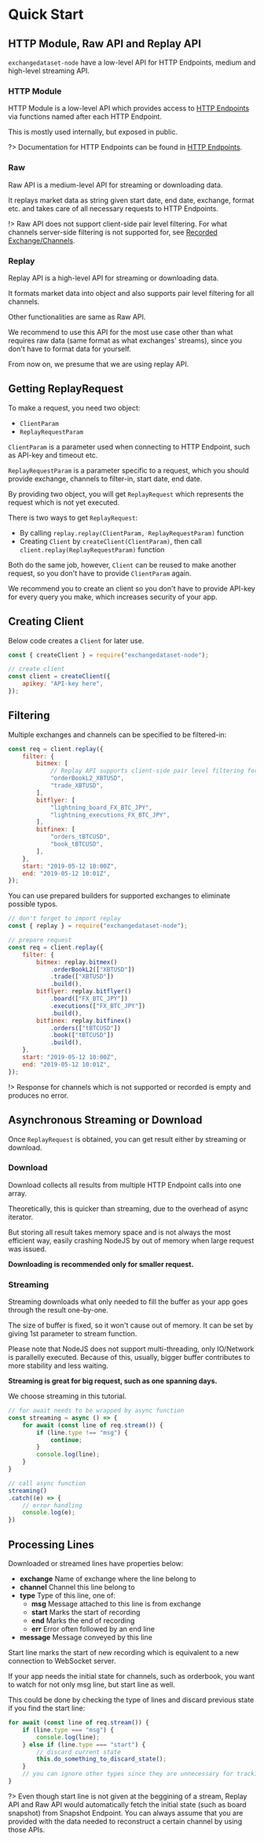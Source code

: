 # Quick Start

## HTTP Module, Raw API and Replay API

`exchangedataset-node` have a low-level API for HTTP Endpoints, medium and high-level streaming API.

### HTTP Module

HTTP Module is a low-level API which provides access to [HTTP Endpoints](http/) via functions named after each HTTP Endpoint.

This is mostly used internally, but exposed in public.

?> Documentation for HTTP Endpoints can be found in [HTTP Endpoints](http/).

### Raw

Raw API is a medium-level API for streaming or downloading data.

It replays market data as string given start date, end date, exchange, format etc. and takes care of all necessary requests to HTTP Endpoints.

!> Raw API does not support client-side pair level filtering. For what channels server-side filtering is not supported for, see [Recorded Exchange/Channels](data/table).

### Replay

Replay API is a high-level API for streaming or downloading data.

It formats market data into object and also supports pair level filtering for all channels.

Other functionalities are same as Raw API.

We recommend to use this API for the most use case other than what requires raw data (same format as what exchanges' streams), since you don't have to format data for yourself.

From now on, we presume that we are using replay API.

## Getting ReplayRequest

To make a request, you need two object:

- `ClientParam`
- `ReplayRequestParam`

`ClientParam` is a parameter used when connecting to HTTP Endpoint, such as API-key and timeout etc.

`ReplayRequestParam` is a parameter specific to a request, which you should provide exchange, channels to filter-in, start date, end date.

By providing two object, you will get `ReplayRequest` which represents the request which is not yet executed.

There is two ways to get `ReplayRequest`:

- By calling `replay.replay(ClientParam, ReplayRequestParam)` function
- Creating `Client` by `createClient(ClientParam)`, then call `client.replay(ReplayRequestParam)` function

Both do the same job, however, `Client` can be reused to make another request, so you don't have to provide `ClientParam` again.

We recommend you to create an client so you don't have to provide API-key for every query you make, which increases security of your app.

## Creating Client

Below code creates a `Client` for later use.

```javascript
const { createClient } = require("exchangedataset-node");

// create client
const client = createClient({
    apikey: "API-key here",
});
```

## Filtering

Multiple exchanges and channels can be specified to be filtered-in:

```javascript
const req = client.replay({
    filter: {
        bitmex: [
            // Replay API supports client-side pair level filtering for Bitmex
            "orderBookL2_XBTUSD",
            "trade_XBTUSD",
        ],
        bitflyer: [
            "lightning_board_FX_BTC_JPY",
            "lightning_executions_FX_BTC_JPY",
        ],
        bitfinex: [
            "orders_tBTCUSD",
            "book_tBTCUSD",
        ],
    },
    start: "2019-05-12 10:00Z",
    end: "2019-05-12 10:01Z",
});
```

You can use prepared builders for supported exchanges to eliminate possible typos.

```javascript
// don't forget to import replay
const { replay } = require("exchangedataset-node");

// prepare request
const req = client.replay({
    filter: {
        bitmex: replay.bitmex()
            .orderBookL2(["XBTUSD"])
            .trade(["XBTUSD"])
            .build(),
        bitflyer: replay.bitflyer()
            .board(["FX_BTC_JPY"])
            .executions(["FX_BTC_JPY"])
            .build(),
        bitfinex: replay.bitfinex()
            .orders(["tBTCUSD"])
            .book(["tBTCUSD"])
            .build(),
    },
    start: "2019-05-12 10:00Z",
    end: "2019-05-12 10:01Z",
});
```

!> Response for channels which is not supported or recorded is empty and produces no error.

## Asynchronous Streaming or Download

Once `ReplayRequest` is obtained, you can get result either by streaming or download.

### Download

Download collects all results from multiple HTTP Endpoint calls into one array.

Theoretically, this is quicker than streaming, due to the overhead of async iterator.

But storing all result takes memory space and is not always the most efficient way, easily crashing NodeJS by out of memory when large request was issued.

**Downloading is recommended only for smaller request.**

### Streaming

Streaming downloads what only needed to fill the buffer as your app goes through the result one-by-one.

The size of buffer is fixed, so it won't cause out of memory.
It can be set by giving 1st parameter to stream function.

Please note that NodeJS does not support multi-threading, only IO/Network is parallelly executed.
Because of this, usually, bigger buffer contributes to more stability and less waiting.

**Streaming is great for big request, such as one spanning days.**

We choose streaming in this tutorial.

```javascript
// for await needs to be wrapped by async function
const streaming = async () => {
    for await (const line of req.stream()) {
        if (line.type !== "msg") {
            continue;
        }
        console.log(line);
    }
}

// call async function
streaming()
.catch((e) => {
    // error handling
    console.log(e);
})
```

## Processing Lines

Downloaded or streamed lines have properties below:

- **exchange**
  Name of exchange where the line belong to
- **channel**
  Channel this line belong to
- **type**
  Type of this line, one of:
  - **msg**
    Message attached to this line is from exchange
  - **start**
    Marks the start of recording
  - **end**
    Marks the end of recording
  - **err**
    Error often followed by an end line
- **message**
  Message conveyed by this line

Start line marks the start of new recording which is equivalent to a new connection to WebSocket server.

If your app needs the initial state for channels, such as orderbook, you want to watch for not only msg line, but start line as well.

This could be done by checking the type of lines and discard previous state if you find the start line:

```javascript
for await (const line of req.stream()) {
    if (line.type === "msg") {
        console.log(line);
    } else if (line.type === "start") {
        // discard current state
        this.do_something_to_discard_state();
    }
    // you can ignore other types since they are unnecessary for tracking state
}
```

?> Even though start line is not given at the beggining of a stream, Replay API and Raw API would automatically fetch the initial state (such as board snapshot) from Snapshot Endpoint.
You can always assume that you are provided with the data needed to reconstruct a certain channel by using those APIs.
